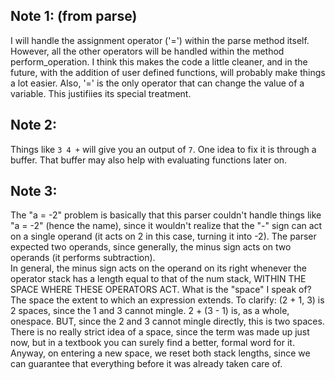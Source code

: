 ## Note 1: (from parse)
I will handle the assignment operator ('=') within the parse method itself. However, all the other operators will be handled within the method perform_operation. I think this makes the code a little cleaner, and in the future, with the
addition of user defined functions, will probably make things a lot easier. Also, '=' is the only operator that can change the value of a variable. This justifiies its special treatment.

## Note 2:
Things like ```3 4 +``` will give you an output of ```7```. One idea to fix it is through a buffer. That buffer may also help with evaluating functions later on.

## Note 3:
The "a = -2" problem is basically that this parser couldn't handle things like "a = -2" (hence the name), since it wouldn't realize that the "-" sign can act on a single operand (it acts on 2 in this case, turning it into -2). The parser expected two operands, since generally, the minus sign acts on two operands (it performs subtraction).  
In general, the minus sign acts on the operand on its right whenever the operator stack has a length equal to that of the num stack, WITHIN THE SPACE WHERE THESE OPERATORS ACT. What is the "space" I speak of? The space the extent to which an expression extends. To clarify: (2 + 1, 3) is 2 spaces, since the 1 and 3 cannot mingle. 2 + (3 - 1) is, as a whole, onespace. BUT, since the 2 and 3 cannot mingle directly, this is two spaces. There is no really strict idea of a space, since the term was made up just now, but in a textbook you can surely find a better, formal word for it.  
Anyway, on entering a new space, we reset both stack lengths, since we can guarantee that everything before it was already taken care of.